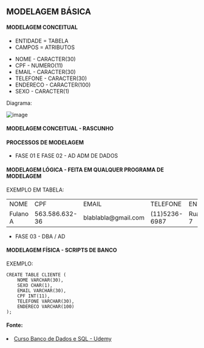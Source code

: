 <h2> MODELAGEM BÁSICA </h2>

<h4> MODELAGEM CONCEITUAL </h4>

<ul>
  <li> ENTIDADE = TABELA </li>
  <li> CAMPOS = ATRIBUTOS </li>
</ul>

<ul>
  <li> NOME - CARACTER(30) </li>
  <li> CPF - NUMERO(11) </li>
  <li> EMAIL - CARACTER(30) </li>
  <li> TELEFONE - CARACTER(30) </li>
  <li> ENDERECO - CARACTER(100) </li>
  <li> SEXO - CARACTER(1) </li>
</ul>

<p> Diagrama: </p>

![image](https://user-images.githubusercontent.com/66435861/120411030-7ee65880-c32a-11eb-8a5f-12e3161735b4.png)

<h4> MODELAGEM CONCEITUAL -  RASCUNHO </h4>

<h4> PROCESSOS DE MODELAGEM </h4>

<ul> 
  <li> FASE 01 E FASE 02 - AD ADM DE DADOS </li>
</ul>


<h4>MODELAGEM LÓGICA - FEITA EM QUALQUER PROGRAMA DE MODELAGEM</h4>

<p> EXEMPLO EM TABELA: </p>

<table>
  <tr>
    <td> NOME </td>
    <td> CPF </td>
    <td> EMAIL </td>
    <td> TELEFONE </td>
    <td> ENDERECO </td>
    <td> SEXO </td>
  </tr>
  <tr>
    <td> Fulano A </td>
    <td> 563.586.632-36</td>
    <td> blablabla@gmail.com</td>
    <td> (11)5236-6987 </td>
    <td> Rua Vinte, 7 </td>
    <td> F </td>
  </tr>
</table>

<ul> 
  <li> FASE 03 - DBA / AD </li>
</ul>

<h4> MODELAGEM FÍSICA - SCRIPTS DE BANCO </h4>

EXEMPLO: 

``` 
CREATE TABLE CLIENTE (
    NOME VARCHAR(30),
    SEXO CHAR(1),
    EMAIL VARCHAR(30),
    CPF INT(11),
    TELEFONE VARCHAR(30),
    ENDERECO VARCHAR(100)
);
```

<h4> Fonte: </h4>

<li><a href="https://www.udemy.com/course/bancos-de-dados-relacionais-basico-avancado">Curso Banco de Dados e SQL - Udemy</a></li>
 
